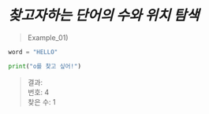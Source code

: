 *찾고자하는 단어의 수와 위치 탐색*
======  
> Example_01)  

```Python
word = "HELLO"

print("o를 찾고 싶어!")
```  
> 결과:  
> 번호: 4  
> 찾은 수: 1     
